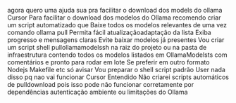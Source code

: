 agora quero uma ajuda sua pra facilitar o download dos models do ollama
Cursor
 Para facilitar o download dos modelos do Ollama recomendo criar um script automatizado que
 Baixe todos os modelos relevantes de uma vez comando ollama pull
 Permita fácil atualizaçãoadaptação da lista
 Exiba progresso e mensagens claras
 Evite baixar modelos já presentes
Vou criar um script shell pullollamamodelssh na raiz do projeto ou na pasta de infraestrutura contendo todos os modelos listados em OllamaModelsts com comentários e pronto para rodar em lote
Se preferir em outro formato Nodejs Makefile etc só avisar
Vou preparar o shell script padrão
User
nada disso pq nao vai funcionar
Cursor
 Entendido Não criarei scripts automáticos de pulldownload pois isso pode não funcionar corretamente por dependências autenticação ambiente ou limitações do Ollama